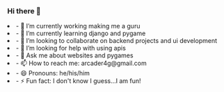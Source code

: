 ### Hi there 👋

<li>
- 🔭 I’m currently working making me a guru
<li>
- 🌱 I’m currently learning django and pygame
<li>
- 👯 I’m looking to collaborate on backend projects and ui development
<li>
- 🤔 I’m looking for help with using apis
<li>
- 💬 Ask me about websites and pygames
<li>
- 📫 How to reach me: arcader4g@gmail.com
<li>
- 😄 Pronouns: he/his/him
<li>
- ⚡ Fun fact: I don't know I guess...I am fun!
</li>
